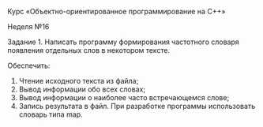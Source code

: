 Курс «Объектно-ориентированное программирование на C++»

Неделя №16

Задание 1.
Написать программу формирования частотного словаря появления отдельных слов в некотором тексте. 

Обеспечить:
1. Чтение исходного текста из файла;
2. Вывод информации обо всех словах;
3. Вывод информации о наиболее часто встречающемся слове;
4. Запись результата в файл.
При разработке программы использовать словарь типа map.
